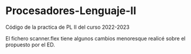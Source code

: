 # Procesadores-Lenguaje-II
Código de la practica de PL II del curso 2022-2023

El fichero scanner.flex tiene algunos cambios menoresque realicé sobre el propuesto por el ED.

